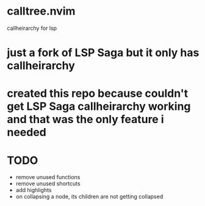 # calltree.nvim
callheirarchy for lsp

# just a fork of LSP Saga but it only has callheirarchy
# created this repo because couldn't get LSP Saga callheirarchy working and that was the only feature i needed

# TODO
- remove unused functions
- remove unused shortcuts
- add highlights
- on collapsing a node, its children are not getting collapsed
